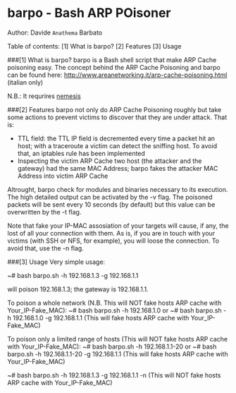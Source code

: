 # barpo - Bash ARP POisoner 
Author: Davide `Anathema` Barbato

Table of contents:
[1] What is barpo?
[2] Features
[3] Usage


###[1] What is barpo?
barpo is a Bash shell script that make ARP Cache poisoning easy.
The concept behind the ARP Cache Poisoning and barpo can be found here: 
http://www.areanetworking.it/arp-cache-poisoning.html (italian only)

N.B.: It requrires [nemesis](http://nemesis.sourceforge.net/)

###[2] Features
barpo not only do ARP Cache Poisoning roughly but take some actions to prevent victims to discover that they are under attack.
That is:
- TTL field: the TTL IP field is decremented every time a packet hit an host; with a traceroute a victim can detect the sniffing host. To avoid that, an iptables rule has been implemented
- Inspecting the victim ARP Cache two host (the attacker and the gateway) had the same MAC Address; barpo fakes the attacker MAC Address into victim ARP Cache

Altrought, barpo check for modules and binaries necessary to its execution. The high detailed output can be activated by the -v flag.
The poisoned packets will be sent every 10 seconds (by default) but this value can be overwritten by the -t flag.

Note that fake your IP-MAC assosiation of your targets will cause, if any, the lost of all your connection with them. As is, if you are in touch with your victims (with SSH or NFS, for example), you will loose the connection. To avoid that, use the -n flag.

###[3] Usage
Very simple usage:

~# bash barpo.sh -h 192.168.1.3 -g 192.168.1.1

will poison 192.168.1.3; the gateway is 192.168.1.1.

To poison a whole network (N.B. This will NOT fake hosts ARP cache with Your_IP-Fake_MAC):
~# bash barpo.sh -h 192.168.1.0
or
~# bash barpo.sh -h 192.168.1.0 -g 192.168.1.1 (This will fake hosts ARP cache with Your_IP-Fake_MAC)


To poison only a limited range of hosts (This will NOT fake hosts ARP cache with Your_IP-Fake_MAC):
~# bash barpo.sh -h 192.168.1.1-20
or
~# bash barpo.sh -h 192.168.1.1-20 -g 192.168.1.1 (This will fake hosts ARP cache with Your_IP-Fake_MAC)


~# bash barpo.sh -h 192.168.1.3 -g 192.168.1.1 -n (This will NOT fake hosts ARP cache with Your_IP-Fake_MAC)